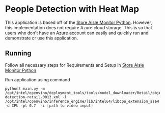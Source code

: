 # People Detection with Heat Map
This application is based off of the [Store Aisle Monitor Python](https://github.com/intel-iot-devkit/store-aisle-monitor-python). However, this implementation does not require Azure cloud storage. This is so that users who 
don't have an Azure account can easily and quickly run and demonstrate or use this application. 

## Running
Follow all necessary steps for Requirements and Setup in [Store Aisle Monitor Python](https://github.com/intel-iot-devkit/store-aisle-monitor-python) 

Run application using command
    
    python3 main.py -m /opt/intel/openvino/deployment_tools/tools/model_downloader/Retail/object_detection/pedestrian/rmnet_ssd/0013/dldt/person-detection-retail-0013.xml -l /opt/intel/openvino/inference_engine/lib/intel64/libcpu_extension_sse4.so -d CPU -pt 0.7  -i [path to video input]

